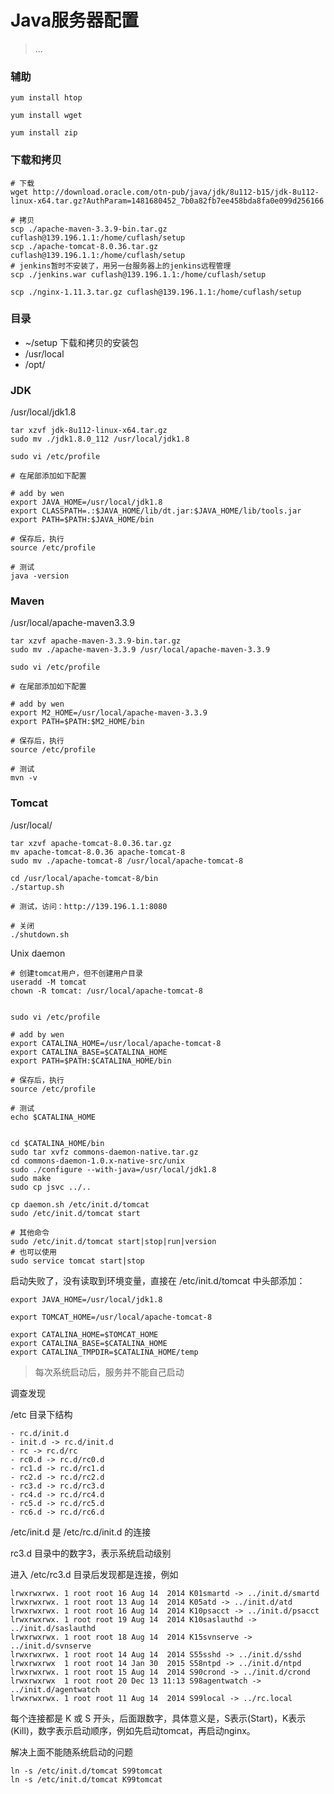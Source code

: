 ﻿# Java服务器配置

> ...

### 辅助

```
yum install htop

yum install wget

yum install zip
```

### 下载和拷贝

```
# 下载
wget http://download.oracle.com/otn-pub/java/jdk/8u112-b15/jdk-8u112-linux-x64.tar.gz?AuthParam=1481680452_7b0a82fb7ee458bda8fa0e099d256166

# 拷贝
scp ./apache-maven-3.3.9-bin.tar.gz cuflash@139.196.1.1:/home/cuflash/setup
scp ./apache-tomcat-8.0.36.tar.gz cuflash@139.196.1.1:/home/cuflash/setup
# jenkins暂时不安装了，用另一台服务器上的jenkins远程管理
scp ./jenkins.war cuflash@139.196.1.1:/home/cuflash/setup

scp ./nginx-1.11.3.tar.gz cuflash@139.196.1.1:/home/cuflash/setup
```

### 目录

- ~/setup 下载和拷贝的安装包
- /usr/local
- /opt/

### JDK

/usr/local/jdk1.8

```
tar xzvf jdk-8u112-linux-x64.tar.gz
sudo mv ./jdk1.8.0_112 /usr/local/jdk1.8

sudo vi /etc/profile

# 在尾部添加如下配置

# add by wen
export JAVA_HOME=/usr/local/jdk1.8
export CLASSPATH=.:$JAVA_HOME/lib/dt.jar:$JAVA_HOME/lib/tools.jar
export PATH=$PATH:$JAVA_HOME/bin

# 保存后，执行
source /etc/profile

# 测试
java -version
```

### Maven

/usr/local/apache-maven3.3.9

```
tar xzvf apache-maven-3.3.9-bin.tar.gz
sudo mv ./apache-maven-3.3.9 /usr/local/apache-maven-3.3.9

sudo vi /etc/profile

# 在尾部添加如下配置

# add by wen
export M2_HOME=/usr/local/apache-maven-3.3.9
export PATH=$PATH:$M2_HOME/bin

# 保存后，执行
source /etc/profile

# 测试
mvn -v
```

### Tomcat

/usr/local/

```
tar xzvf apache-tomcat-8.0.36.tar.gz
mv apache-tomcat-8.0.36 apache-tomcat-8
sudo mv ./apache-tomcat-8 /usr/local/apache-tomcat-8

cd /usr/local/apache-tomcat-8/bin
./startup.sh

# 测试，访问：http://139.196.1.1:8080

# 关闭
./shutdown.sh
```

Unix daemon

```
# 创建tomcat用户，但不创建用户目录
useradd -M tomcat
chown -R tomcat: /usr/local/apache-tomcat-8


sudo vi /etc/profile

# add by wen
export CATALINA_HOME=/usr/local/apache-tomcat-8
export CATALINA_BASE=$CATALINA_HOME
export PATH=$PATH:$CATALINA_HOME/bin

# 保存后，执行
source /etc/profile

# 测试
echo $CATALINA_HOME


cd $CATALINA_HOME/bin
sudo tar xvfz commons-daemon-native.tar.gz
cd commons-daemon-1.0.x-native-src/unix
sudo ./configure --with-java=/usr/local/jdk1.8
sudo make
sudo cp jsvc ../..

cp daemon.sh /etc/init.d/tomcat
sudo /etc/init.d/tomcat start

# 其他命令
sudo /etc/init.d/tomcat start|stop|run|version
# 也可以使用
sudo service tomcat start|stop
```

启动失败了，没有读取到环境变量，直接在 /etc/init.d/tomcat 中头部添加：

```
export JAVA_HOME=/usr/local/jdk1.8

export TOMCAT_HOME=/usr/local/apache-tomcat-8

export CATALINA_HOME=$TOMCAT_HOME
export CATALINA_BASE=$CATALINA_HOME
export CATALINA_TMPDIR=$CATALINA_HOME/temp
```

> 每次系统启动后，服务并不能自己启动

调查发现

/etc 目录下结构

```
- rc.d/init.d
- init.d -> rc.d/init.d
- rc -> rc.d/rc
- rc0.d -> rc.d/rc0.d
- rc1.d -> rc.d/rc1.d
- rc2.d -> rc.d/rc2.d
- rc3.d -> rc.d/rc3.d
- rc4.d -> rc.d/rc4.d
- rc5.d -> rc.d/rc5.d
- rc6.d -> rc.d/rc6.d
```

/etc/init.d 是 /etc/rc.d/init.d 的连接

rc3.d 目录中的数字3，表示系统启动级别

进入 /etc/rc3.d 目录后发现都是连接，例如

```
lrwxrwxrwx. 1 root root 16 Aug 14  2014 K01smartd -> ../init.d/smartd
lrwxrwxrwx. 1 root root 13 Aug 14  2014 K05atd -> ../init.d/atd
lrwxrwxrwx. 1 root root 16 Aug 14  2014 K10psacct -> ../init.d/psacct
lrwxrwxrwx. 1 root root 19 Aug 14  2014 K10saslauthd -> ../init.d/saslauthd
lrwxrwxrwx. 1 root root 18 Aug 14  2014 K15svnserve -> ../init.d/svnserve
lrwxrwxrwx. 1 root root 14 Aug 14  2014 S55sshd -> ../init.d/sshd
lrwxrwxrwx  1 root root 14 Jan 30  2015 S58ntpd -> ../init.d/ntpd
lrwxrwxrwx. 1 root root 15 Aug 14  2014 S90crond -> ../init.d/crond
lrwxrwxrwx  1 root root 20 Dec 13 11:13 S98agentwatch -> ../init.d/agentwatch
lrwxrwxrwx. 1 root root 11 Aug 14  2014 S99local -> ../rc.local
```

每个连接都是 K 或 S 开头，后面跟数字，具体意义是，S表示(Start)，K表示(Kill)，数字表示启动顺序，例如先启动tomcat，再启动nginx。

解决上面不能随系统启动的问题

```
ln -s /etc/init.d/tomcat S99tomcat
ln -s /etc/init.d/tomcat K99tomcat
```
